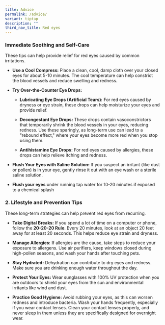 ```yaml
---
title: Advice
permalink: /advice/
variant: tiptap
description: ""
third_nav_title: Red eyes
---
```

<h3>Immediate Soothing and Self-Care</h3>
<p></p>
<p>These tips can help provide relief for red eyes caused by common irritations.</p>
<ul>
<li>
<p><strong>Use a Cool Compress:</strong> Place a clean, cool, damp cloth over
your closed eyes for about 5-10 minutes. The cool temperature can help
constrict the blood vessels and reduce swelling and redness.</p>
</li>
<li>
<p><strong>Try Over-the-Counter Eye Drops:</strong>
</p>
<ul>
<li>
<p><strong>Lubricating Eye Drops (Artificial Tears):</strong> For red eyes
caused by dryness or eye strain, these drops can help moisturize your eyes
and provide relief.</p>
</li>
<li>
<p><strong>Decongestant Eye Drops:</strong> These drops contain vasoconstrictors
that temporarily shrink the blood vessels in your eyes, reducing redness.
Use these sparingly, as long-term use can lead to a "rebound effect," where
your eyes become more red when you stop using them.</p>
</li>
<li>
<p><strong>Antihistamine Eye Drops:</strong> For red eyes caused by allergies,
these drops can help relieve itching and redness.</p>
</li>
</ul>
</li>
<li>
<p><strong>Flush Your Eyes with Saline Solution:</strong> If you suspect an
irritant (like dust or pollen) is in your eye, gently rinse it out with
an eye wash or a sterile saline solution.</p>
</li>
<li>
<p><strong>Flush your eyes</strong> under running tap water for 10-20 minutes
if exposed to a chemical splash</p>
<p></p>
</li>
</ul>
<p></p>
<h3>2. Lifestyle and Prevention Tips</h3>
<p></p>
<p>These long-term strategies can help prevent red eyes from recurring.</p>
<ul>
<li>
<p><strong>Take Digital Breaks:</strong> If you spend a lot of time on a computer
or phone, follow the <strong>20-20-20 Rule</strong>. Every 20 minutes, look
at an object 20 feet away for at least 20 seconds. This helps reduce eye
strain and dryness.</p>
</li>
<li>
<p><strong>Manage Allergies:</strong> If allergies are the cause, take steps
to reduce your exposure to allergens. Use air purifiers, keep windows closed
during high-pollen seasons, and wash your hands after touching pets.</p>
</li>
<li>
<p><strong>Stay Hydrated:</strong> Dehydration can contribute to dry eyes
and redness. Make sure you are drinking enough water throughout the day.</p>
</li>
<li>
<p><strong>Protect Your Eyes:</strong> Wear sunglasses with 100% UV protection
when you are outdoors to shield your eyes from the sun and environmental
irritants like wind and dust.</p>
</li>
<li>
<p><strong>Practice Good Hygiene:</strong> Avoid rubbing your eyes, as this
can worsen redness and introduce bacteria. Wash your hands frequently,
especially if you wear contact lenses. Clean your contact lenses properly,
and never sleep in them unless they are specifically designed for overnight
wear.</p>
<p></p>
</li>
</ul>
<p></p>
<h3></h3>
<p></p>